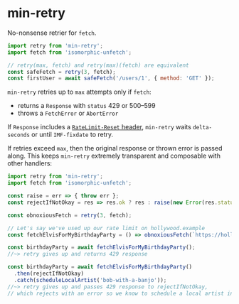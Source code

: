 # min-retry

No-nonsense retrier for `fetch`.
```js
import retry from 'min-retry';
import fetch from 'isomorphic-unfetch';

// retry(max, fetch) and retry(max)(fetch) are equivalent
const safeFetch = retry(3, fetch);
const firstUser = await safeFetch('/users/1', { method: 'GET' });
```

`min-retry` retries up to `max` attempts only if `fetch`:
- returns a `Response` with `status` 429 or 500–599
- throws a `FetchError` or `AbortError`

If `Response` includes a [`RateLimit-Reset` header](https://tools.ietf.org/id/draft-polli-ratelimit-headers-00.html#ratelimit-reset-header), `min-retry` waits `delta-seconds` or until `IMF-fixdate` to retry.

If retries exceed `max`, then the original response or thrown error is passed along. This keeps `min-retry` extremely transparent and composable with other handlers:
```js
import retry from 'min-retry';
import fetch from 'isomorphic-unfetch';

const raise = err => { throw err };
const rejectIfNotOkay = res => res.ok ? res : raise(new Error(res.statusText));

const obnoxiousFetch = retry(3, fetch);

// Let's say we've used up our rate limit on hollywood.example
const fetchElvisForMyBirthdayParty = () => obnoxiousFetch(`https://hollywood.example/stars/elvis_presley/schedule`, { method: 'POST' });

const birthdayParty = await fetchElvisForMyBirthdayParty();
//~> retry gives up and returns 429 response

const birthdayParty = await fetchElvisForMyBirthdayParty()
  .then(rejectIfNotOkay)
  .catch(scheduleLocalArtist('bob-with-a-banjo'));
//~> retry gives up and passes 429 response to rejectIfNotOkay,
// which rejects with an error so we know to schedule a local artist instead
```
